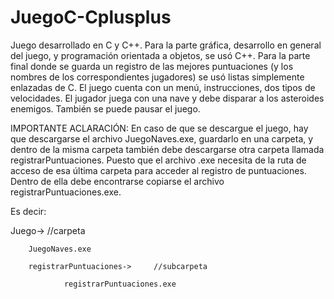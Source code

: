 # JuegoC-Cplusplus
Juego desarrollado en C y C++.
Para la parte gráfica, desarrollo en general del juego, y programación orientada a objetos, se usó C++.
Para la parte final donde se guarda un registro de las mejores puntuaciones (y los nombres de los correspondientes jugadores) se usó listas simplemente enlazadas de C.
El juego cuenta con un menú, instrucciones, dos tipos de velocidades. El jugador juega con una nave y debe disparar a los asteroides enemigos. También se puede pausar el juego.

IMPORTANTE ACLARACIÓN:
En caso de que se descargue el juego, hay que descargarse el archivo JuegoNaves.exe, guardarlo en una carpeta, y dentro de la misma carpeta también debe descargarse otra carpeta llamada registrarPuntuaciones. Puesto que el archivo .exe necesita de la ruta de acceso de esa última carpeta para acceder al registro de puntuaciones. Dentro de ella debe encontrarse copiarse el archivo registrarPuntuaciones.exe.

Es decir:

Juego->   //carpeta

        JuegoNaves.exe

        registrarPuntuaciones->     //subcarpeta

                registrarPuntuaciones.exe

